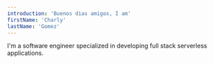 ```yaml
---
introduction: 'Buenos dias amigos, I am'
firstName: 'Charly'
lastName: 'Gomez'
---
```


I'm a software engineer specialized in developing full stack serverless applications.